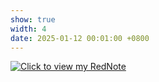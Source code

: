 ```yaml
---
show: true
width: 4
date: 2025-01-12 00:01:00 +0800
---
```

<div>
    <a href="https://www.xiaohongshu.com/user/profile/65336551000000002a018733" target="_blank">
        <img data-src="{{ 'assets/images/etc/RedNote_blog.png' | relative_url }}" class="lazy w-100 rounded" 
             src="{{ '/assets/images/etc/RedNote_blog.png' | relative_url }}" 
             data-toggle="tooltip" data-placement="top" title="Click to view my RedNote">
    </a>
</div>